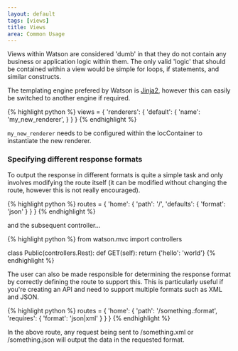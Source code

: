```yaml
---
layout: default
tags: [views]
title: Views
area: Common Usage
---
```


<section>

Views within Watson are considered 'dumb' in that they do not contain any business or application logic within them. The only valid 'logic' that should be contained within a view would be simple for loops, if statements, and similar constructs.

The templating engine prefered by Watson is [Jinja2](http://jinja.pocoo.org/docs/), however this can easily be switched to another engine if required.

{% highlight python %}
views = {
    'renderers': {
        'default': {
            'name': 'my_new_renderer',
        }
    }
}
{% endhighlight %}

`my_new_renderer` needs to be configured within the IocContainer to instantiate the new renderer.


### Specifying different response formats

To output the response in different formats is quite a simple task and only involves modifying the route itself (it can be modified without changing the route, however this is not really encouraged).

{% highlight python %}
routes = {
    'home': {
        'path': '/',
        'defaults': {
            'format': 'json'
        }
    }
}
{% endhighlight %}

and the subsequent controller...

{% highlight python %}
from watson.mvc import controllers

class Public(controllers.Rest):
    def GET(self):
        return {'hello': 'world'}
{% endhighlight %}

The user can also be made responsible for determining the response format by correctly defining the route to support this. This is particularly useful if you're creating an API and need to support multiple formats such as XML and JSON.

{% highlight python %}
routes = {
    'home': {
        'path': '/something.:format',
        'requires': {
            'format': 'json|xml'
        }
    }
}
{% endhighlight %}

In the above route, any request being sent to /something.xml or /something.json will output the data in the requested format.
</section>
